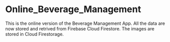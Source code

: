 # Online_Beverage_Management
This is the online version of the Beverage Management App. All the data are now stored and retrived from Firebase Cloud Firestore. 
The images are stored in Cloud Firestorage.
